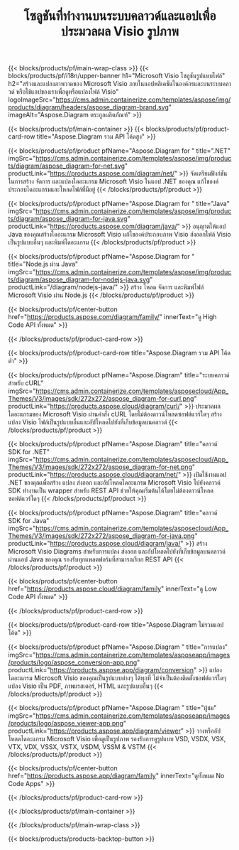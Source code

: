 ﻿---
title: โซลูชันที่ทำงานบนระบบคลาวด์และแอปเพื่อประมวลผล Visio รูปภาพ 
weight: 1110
url: /th/
description: สร้าง ประมวลผล และแปลง Microsoft Visio drawings ผ่าน High Code APIs หรือ Cloud-based SDKs หรือใช้แอปพลิเคชันข้ามแพลตฟอร์มเพื่อดูหรือแปลงไฟล์ Visio
---
{{< blocks/products/pf/main-wrap-class >}}
{{< blocks/products/pf/i18n/upper-banner h1="Microsoft Visio โซลูชันรูปแบบไฟล์" h2="สร้างและแปลงภาพวาดของ Microsoft Visio ภายในแอปพลิเคชันในองค์กรและบนระบบคลาวด์ หรือใช้แอปของเราเพื่อดูหรือแปลงไฟล์ Visio" logoImageSrc="https://cms.admin.containerize.com/templates/aspose/img/products/diagram/headers/aspose_diagram-brand.svg" imageAlt="Aspose.Diagram ตระกูลผลิตภัณฑ์" >}}

{{< blocks/products/pf/main-container >}}
{{< blocks/products/pf/product-card-row title="Aspose.Diagram รวม API โค้ดสูง" >}}

{{< blocks/products/pf/product pfName="Aspose.Diagram for " title=".NET" imgSrc="https://cms.admin.containerize.com/templates/aspose/img/products/diagram/aspose_diagram-for-net.svg" productLink="https://products.aspose.com/diagram/net/" >}}
จัดเตรียมฟังก์ชันในการสร้าง จัดการ และแปลงไดอะแกรม Microsoft Visio ในแอป .NET ของคุณ แก้ไของค์ประกอบไดอะแกรมและโหลดไฟล์ที่มีอยู่
{{< /blocks/products/pf/product >}}

{{< blocks/products/pf/product pfName="Aspose.Diagram for " title="Java" imgSrc="https://cms.admin.containerize.com/templates/aspose/img/products/diagram/aspose_diagram-for-java.svg" productLink="https://products.aspose.com/diagram/java/" >}}
อนุญาตให้แอป Java ของคุณสร้างไดอะแกรม Microsoft Visio แก้ไของค์ประกอบภาพ Visio ส่งออกไฟล์ Visio เป็นรูปแบบอื่นๆ และพิมพ์ไดอะแกรม
{{< /blocks/products/pf/product >}}

{{< blocks/products/pf/product pfName="Aspose.Diagram for " title="Node.js ผ่าน Java" imgSrc="https://cms.admin.containerize.com/templates/aspose/img/products/diagram/aspose_diagram-for-nodejs-java.svg" productLink="/diagram/nodejs-java/" >}}
สร้าง โหลด จัดการ และพิมพ์ไฟล์ Microsoft Visio ผ่าน Node.js
{{< /blocks/products/pf/product >}}

{{< blocks/products/pf/center-button href="https://products.aspose.com/diagram/family/" innerText="ดู High Code API ทั้งหมด" >}}

{{< /blocks/products/pf/product-card-row >}}

{{< blocks/products/pf/product-card-row title="Aspose.Diagram รวม API โค้ดต่ำ" >}}

{{< blocks/products/pf/product pfName="Aspose.Diagram" title="ระบบคลาวด์สำหรับ cURL" imgSrc="https://cms.admin.containerize.com/templates/asposecloud/App_Themes/V3/images/sdk/272x272/aspose_diagram-for-curl.png" productLink="https://products.aspose.cloud/diagram/curl/" >}}
ประมวลผลไดอะแกรมของ Microsoft Visio ผ่านคำสั่ง cURL โดยไม่ต้องดาวน์โหลดซอฟต์แวร์ใดๆ สร้าง แปลง Visio ไฟล์เป็นรูปแบบอื่นและอัปโหลดไปยังที่เก็บข้อมูลบนคลาวด์
{{< /blocks/products/pf/product >}}

{{< blocks/products/pf/product pfName="Aspose.Diagram" title="คลาวด์ SDK for .NET" imgSrc="https://cms.admin.containerize.com/templates/asposecloud/App_Themes/V3/images/sdk/272x272/aspose_diagram-for-net.png" productLink="https://products.aspose.cloud/diagram/net/" >}}
เปิดใช้งานแอป .NET ของคุณเพื่อสร้าง แปลง ส่งออก และอัปโหลดไดอะแกรม Microsoft Visio ไปยังคลาวด์ SDK ทำงานเป็น wrapper สำหรับ REST API ช่วยให้คุณเริ่มต้นได้โดยไม่ต้องดาวน์โหลดซอฟต์แวร์ใดๆ
{{< /blocks/products/pf/product >}}

{{< blocks/products/pf/product pfName="Aspose.Diagram" title="คลาวด์ SDK for Java" imgSrc="https://cms.admin.containerize.com/templates/asposecloud/App_Themes/V3/images/sdk/272x272/aspose_diagram-for-java.png" productLink="https://products.aspose.cloud/diagram/java/" >}}
สร้าง Microsoft Visio Diagrams สำหรับการแปลง ส่งออก และอัปโหลดไปยังที่เก็บข้อมูลบนคลาวด์ผ่านแอป Java ของคุณ รองรับทุกแพลตฟอร์มที่สามารถเรียก REST API
{{< /blocks/products/pf/product >}}

{{< blocks/products/pf/center-button href="https://products.aspose.cloud/diagram/family" innerText="ดู Low Code API ทั้งหมด" >}}

{{< /blocks/products/pf/product-card-row >}}

{{< blocks/products/pf/product-card-row title="Aspose.Diagram ไม่รวมแอปโค้ด" >}}

{{< blocks/products/pf/product pfName="Aspose.Diagram " title="การแปลง" imgSrc="https://cms.admin.containerize.com/templates/asposeapp/images/products/logo/aspose_conversion-app.png" productLink="https://products.aspose.app/diagram/conversion" >}}
แปลงไดอะแกรม Microsoft Visio ของคุณเป็นรูปแบบต่างๆ ได้ทุกที่ ไม่จำเป็นต้องติดตั้งซอฟต์แวร์ใดๆ แปลง Visio เป็น PDF, ภาพแรสเตอร์, HTML และรูปแบบอื่นๆ
{{< /blocks/products/pf/product >}}

{{< blocks/products/pf/product pfName="Aspose.Diagram " title="ผู้ชม" imgSrc="https://cms.admin.containerize.com/templates/asposeapp/images/products/logo/aspose_viewer-app.png" productLink="https://products.aspose.app/diagram/viewer" >}}
วางหรืออัปโหลดไดอะแกรม Microsoft Visio เพื่อดูเป็นรูปภาพ รองรับการดูรูปแบบ VSD, VSDX, VSX, VTX, VDX, VSSX, VSTX, VSDM, VSSM & VSTM
{{< /blocks/products/pf/product >}}

{{< blocks/products/pf/center-button href="https://products.aspose.app/diagram/family" innerText="ดูทั้งหมด No Code Apps" >}}

{{< /blocks/products/pf/product-card-row >}}

{{< /blocks/products/pf/main-container >}}


{{< /blocks/products/pf/main-wrap-class >}}

{{< blocks/products/products-backtop-button >}}
